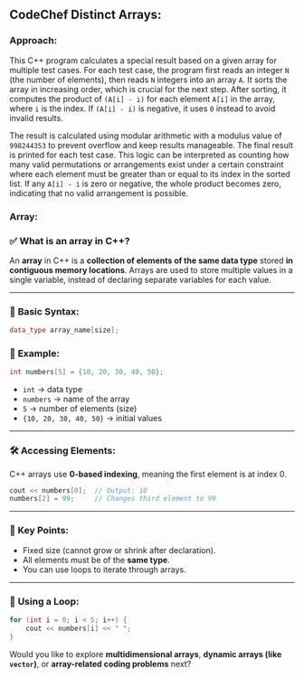 ﻿## CodeChef Distinct Arrays:


### Approach:


This C++ program calculates a special result based on a given array for multiple test cases. For each test case, the program first reads an integer `N` (the number of elements), then reads `N` integers into an array `A`. It sorts the array in increasing order, which is crucial for the next step. After sorting, it computes the product of `(A[i] - i)` for each element `A[i]` in the array, where `i` is the index. If `(A[i] - i)` is negative, it uses `0` instead to avoid invalid results.

The result is calculated using modular arithmetic with a modulus value of `998244353` to prevent overflow and keep results manageable. The final result is printed for each test case. This logic can be interpreted as counting how many valid permutations or arrangements exist under a certain constraint where each element must be greater than or equal to its index in the sorted list. If any `A[i] - i` is zero or negative, the whole product becomes zero, indicating that no valid arrangement is possible.

### Array:


### ✅ What is an **array in C++**?

An **array** in C++ is a **collection of elements of the same data type** stored **in contiguous memory locations**. Arrays are used to store multiple values in a single variable, instead of declaring separate variables for each value.

---

### 🧾 **Basic Syntax:**

```cpp
data_type array_name[size];
```

### 🧪 **Example:**

```cpp
int numbers[5] = {10, 20, 30, 40, 50};
```

* `int` → data type
* `numbers` → name of the array
* `5` → number of elements (size)
* `{10, 20, 30, 40, 50}` → initial values

---

### 🛠️ **Accessing Elements:**

C++ arrays use **0-based indexing**, meaning the first element is at index 0.

```cpp
cout << numbers[0];  // Output: 10
numbers[2] = 99;     // Changes third element to 99
```

---

### 📌 Key Points:

* Fixed size (cannot grow or shrink after declaration).
* All elements must be of the **same type**.
* You can use loops to iterate through arrays.

---

### 🔁 **Using a Loop:**

```cpp
for (int i = 0; i < 5; i++) {
    cout << numbers[i] << " ";
}
```

Would you like to explore **multidimensional arrays**, **dynamic arrays (like `vector`)**, or **array-related coding problems** next?
